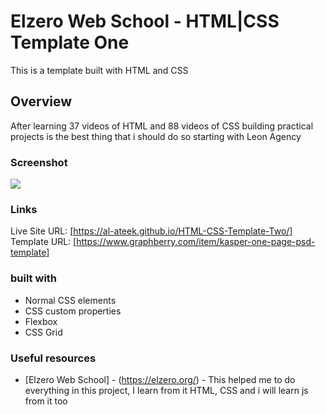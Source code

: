 # Elzero Web School - HTML|CSS Template One

This is a template built with HTML and CSS

## Overview

After learning 37 videos of HTML and 88 videos of CSS
building practical projects is the best thing that i should do
so starting with Leon Agency

### Screenshot

![](template-two-screenshot.png)

### Links

Live Site URL: [https://al-ateek.github.io/HTML-CSS-Template-Two/]
Template URL: [https://www.graphberry.com/item/kasper-one-page-psd-template]

### built with

- Normal CSS elements
- CSS custom properties
- Flexbox
- CSS Grid

### Useful resources

- [Elzero Web School] - (https://elzero.org/) - This helped me to do everything in this project, I learn from it HTML, CSS and i will learn js from it too
